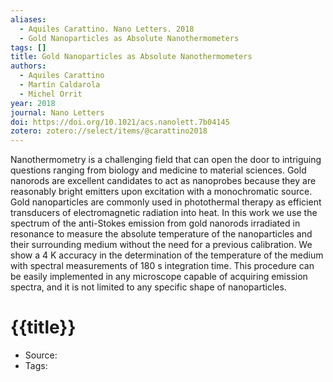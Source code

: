 ```yaml
---
aliases:
  - Aquiles Carattino. Nano Letters. 2018
  - Gold Nanoparticles as Absolute Nanothermometers
tags: []
title: Gold Nanoparticles as Absolute Nanothermometers
authors:
  - Aquiles Carattino
  - Martín Caldarola
  - Michel Orrit
year: 2018
journal: Nano Letters
doi: https://doi.org/10.1021/acs.nanolett.7b04145
zotero: zotero://select/items/@carattino2018
---
```

<!-- START_ABSTRACT -->
Nanothermometry is a challenging field that can open the door to intriguing questions ranging from biology and medicine to material sciences. Gold nanorods are excellent candidates to act as nanoprobes because they are reasonably bright emitters upon excitation with a monochromatic source. Gold nanoparticles are commonly used in photothermal therapy as efficient transducers of electromagnetic radiation into heat. In this work we use the spectrum of the anti-Stokes emission from gold nanorods irradiated in resonance to measure the absolute temperature of the nanoparticles and their surrounding medium without the need for a previous calibration. We show a 4 K accuracy in the determination of the temperature of the medium with spectral measurements of 180 s integration time. This procedure can be easily implemented in any microscope capable of acquiring emission spectra, and it is not limited to any specific shape of nanoparticles.
<!-- END_ABSTRACT -->

<!-- START_TEMPLATE -->
# {{title}}

- Source:
- Tags: 
<!-- END_TEMPLATE -->